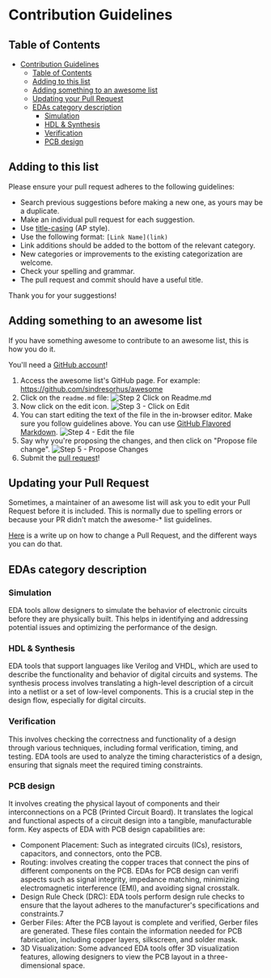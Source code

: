 # Contribution Guidelines

## Table of Contents

- [Contribution Guidelines](#contribution-guidelines)
  - [Table of Contents](#table-of-contents)
  - [Adding to this list](#adding-to-this-list)
  - [Adding something to an awesome list](#adding-something-to-an-awesome-list)
  - [Updating your Pull Request](#updating-your-pull-request)
  - [EDAs category description](#edas-category-description)
    - [Simulation](#simulation)
    - [HDL \& Synthesis](#hdl--synthesis)
    - [Verification](#verification)
    - [PCB design](#pcb-design)

## Adding to this list

Please ensure your pull request adheres to the following guidelines:

- Search previous suggestions before making a new one, as yours may be a duplicate.
- Make an individual pull request for each suggestion.
- Use [title-casing](http://titlecapitalization.com) (AP style).
- Use the following format: `[Link Name](link)`
- Link additions should be added to the bottom of the relevant category.
- New categories or improvements to the existing categorization are welcome.
- Check your spelling and grammar.
- The pull request and commit should have a useful title.

Thank you for your suggestions!


## Adding something to an awesome list

If you have something awesome to contribute to an awesome list, this is how you do it.

You'll need a [GitHub account](https://github.com/join)!

1. Access the awesome list's GitHub page. For example: https://github.com/sindresorhus/awesome
2. Click on the `readme.md` file: ![Step 2 Click on Readme.md](https://cloud.githubusercontent.com/assets/170270/9402920/53a7e3ea-480c-11e5-9d81-aecf64be55eb.png)
3. Now click on the edit icon. ![Step 3 - Click on Edit](https://cloud.githubusercontent.com/assets/170270/9402927/6506af22-480c-11e5-8c18-7ea823530099.png)
4. You can start editing the text of the file in the in-browser editor. Make sure you follow guidelines above. You can use [GitHub Flavored Markdown](https://help.github.com/articles/github-flavored-markdown/). ![Step 4 - Edit the file](https://cloud.githubusercontent.com/assets/170270/9402932/7301c3a0-480c-11e5-81f5-7e343b71674f.png)
5. Say why you're proposing the changes, and then click on "Propose file change". ![Step 5 - Propose Changes](https://cloud.githubusercontent.com/assets/170270/9402937/7dd0652a-480c-11e5-9138-bd14244593d5.png)
6. Submit the [pull request](https://help.github.com/articles/using-pull-requests/)!

## Updating your Pull Request

Sometimes, a maintainer of an awesome list will ask you to edit your Pull Request before it is included. This is normally due to spelling errors or because your PR didn't match the awesome-* list guidelines.

[Here](https://github.com/RichardLitt/docs/blob/master/amending-a-commit-guide.md) is a write up on how to change a Pull Request, and the different ways you can do that.

## EDAs category description

### Simulation

EDA tools allow designers to simulate the behavior of electronic circuits before they are physically built. This helps in identifying and addressing potential issues and optimizing the performance of the design.

### HDL & Synthesis

EDA tools that support languages like Verilog and VHDL, which are used to describe the functionality and behavior of digital circuits and systems. The synthesis process involves translating a high-level description of a circuit into a netlist or a set of low-level components. This is a crucial step in the design flow, especially for digital circuits.

### Verification

This involves checking the correctness and functionality of a design through various techniques, including formal verification, timing, and testing. EDA tools are used to analyze the timing characteristics of a design, ensuring that signals meet the required timing constraints.

### PCB design

It involves creating the physical layout of components and their interconnections on a PCB (Printed Circuit Board). It translates the logical and functional aspects of a circuit design into a tangible, manufacturable form. Key aspects of EDA with PCB design capabilities are:

- Component Placement: Such as integrated circuits (ICs), resistors, capacitors, and connectors, onto the PCB.
- Routing: involves creating the copper traces that connect the pins of different components on the PCB. EDAs for PCB design can verifi aspects such as signal integrity, impedance matching, minimizing electromagnetic interference (EMI), and avoiding signal crosstalk.
- Design Rule Check (DRC): EDA tools perform design rule checks to ensure that the layout adheres to the manufacturer's specifications and constraints.7
- Gerber Files: After the PCB layout is complete and verified, Gerber files are generated. These files contain the information needed for PCB fabrication, including copper layers, silkscreen, and solder mask.
- 3D Visualization: Some advanced EDA tools offer 3D visualization features, allowing designers to view the PCB layout in a three-dimensional space.